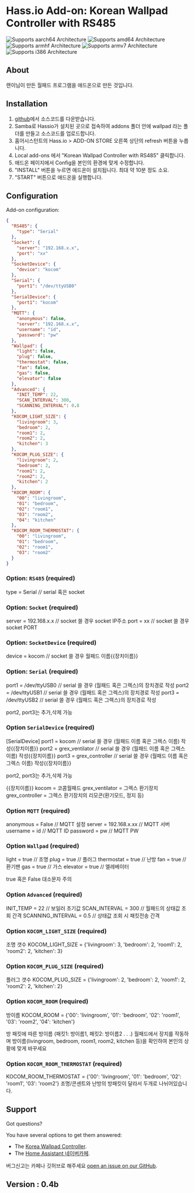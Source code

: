 # Hass.io Add-on: Korean Wallpad Controller with RS485 

![Supports aarch64 Architecture][aarch64-shield] ![Supports amd64 Architecture][amd64-shield] ![Supports armhf Architecture][armhf-shield] ![Supports armv7 Architecture][armv7-shield] ![Supports i386 Architecture][i386-shield]

## About
랜이님이 만든 월패드 프로그램을 애드온으로 만든 것입니다.

## Installation

1. [github][github]에서 소스코드를 다운받습니다.
2. Samba로 Hassio가 설치된 곳으로 접속하여 addons 폴더 안에 wallpad 라는 폴더를 만들고 소스코드를 업로드합니다.
3. 홈어시스턴트의 Hass.io > ADD-ON STORE 오른쪽 상단의 refresh 버튼을 누릅니다.
4. Local add-ons 에서 "Korean Wallpad Controller with RS485" 클릭합니다.
5. 애드온 페이지에서 Config을 본인의 환경에 맞게 수정합니다.
6. "INSTALL" 버튼을 누르면 애드온이 설치됩니다. 최대 약 10분 정도 소요. 
7. "START" 버튼으로 애드온을 실행합니다.

## Configuration

Add-on configuration:

```json
{
  "RS485": {
    "type": "Serial"
  },
  "Socket": {
    "server": "192.168.x.x",
    "port": "xx"
  },
  "SocketDevice": {
    "device": "kocom"
  },
  "Serial": {
    "port1": "/dev/ttyUSB0"
  },
  "SerialDevice": {
    "port1": "kocom"
  },
  "MQTT": {
    "anonymous": false,
    "server": "192.168.x.x",
    "username": "id",
    "password": "pw"
  },
  "Wallpad": {
    "light": false,
    "plug": false,
    "thermostat": false,
    "fan": false,
    "gas": false,
    "elevator": false
  },
  "Advanced": {
    "INIT_TEMP": 22, 
    "SCAN_INTERVAL": 300,
    "SCANNING_INTERVAL": 0.8
  },
  "KOCOM_LIGHT_SIZE": {
    "livingroom": 3,
    "bedroom": 2,
    "room1": 2,
    "room2": 2,
    "kitchen": 3
  },
  "KOCOM_PLUG_SIZE": {
    "livingroom": 2,
    "bedroom": 2,
    "room1": 2,
    "room2": 2,
    "kitchen": 2
  },
  "KOCOM_ROOM": {
    "00": "livingroom",
    "01": "bedroom",
    "02": "room1",
    "03": "room2",
    "04": "kitchen"
  },
  "KOCOM_ROOM_THERMOSTAT": {
    "00": "livingroom",
    "01": "bedroom",
    "02": "room1",
    "03": "room2"
  }
}
```

### Option: `RS485` (required)

type = Serial                    // serial 혹은 socket

### Option: `Socket` (required)

server = 192.168.x.x           // socket 쓸 경우 socket IP주소
port = xx                        // socket 쓸 경우 socket PORT

### Option: `SocketDevice` (required)

device = kocom               // socket 쓸 경우 월패드 이름{{장치이름}}

### Option: `Serial` (required)

port1 = /dev/ttyUSB0        // serial 쓸 경우 (월패드 혹은 그렉스)의 장치경로 작성
port2 = /dev/ttyUSB1        // serial 쓸 경우 (월패드 혹은 그렉스)의 장치경로 작성
port3 = /dev/ttyUSB2        // serial 쓸 경우 (월패드 혹은 그렉스)의 장치경로 작성

port2, port3는 추가,삭제 가능

### Option `SerialDevice` (required)

[SerialDevice]
port1 = kocom               // serial 쓸 경우 (월패드 이름 혹은 그렉스 이름) 작성{{장치이름}}
port2 = grex_ventilator     // serial 쓸 경우 (월패드 이름 혹은 그렉스 이름) 작성{{장치이름}}
port3 = grex_controller     // serial 쓸 경우 (월패드 이름 혹은 그렉스 이름) 작성{{장치이름}}

port2, port3는 추가,삭제 가능

{{장치이름}}
kocom = 코콤월패드
grex_ventilator = 그렉스 환기장치
grex_controller = 그렉스 환기장치의 리모콘(환기모드, 정지 등)

### Option `MQTT` (required)

anonymous = False           // MQTT 설정
server = 192.168.x.xx         // MQTT 서버
username = id                 // MQTT ID
password = pw                // MQTT PW


### Option `Wallpad` (required)

light = true                    // 조명 
plug = true                    // 플러그 
thermostat = true            // 난방 
fan = true                     // 환기팬 
gas = true                     // 가스 
elevator = true               // 엘레베이터 

true 혹은 False 대소문자 주의

### Option `Advanced` (required)

INIT_TEMP = 22 // 보일러 초기값
SCAN_INTERVAL = 300 // 월패드의 상태값 조회 간격
SCANNING_INTERVAL = 0.5 // 상태값 조회 시 패킷전송 간격

### Option `KOCOM_LIGHT_SIZE` (required)
조명 갯수
KOCOM_LIGHT_SIZE            = {'livingroom': 3, 'bedroom': 2, 'room1': 2, 'room2': 2, 'kitchen': 3}

### Option `KOCOM_PLUG_SIZE` (required)
플러그 갯수
KOCOM_PLUG_SIZE             = {'livingroom': 2, 'bedroom': 2, 'room1': 2, 'room2': 2, 'kitchen': 2}

### Option `KOCOM_ROOM` (required)
방이름
KOCOM_ROOM                  = {'00': 'livingroom', '01': 'bedroom', '02': 'room1', '03': 'room2', '04': 'kitchen'}

방 패킷에 따른 방이름 (패킷1: 방이름1, 패킷2: 방이름2 . . .)
월패드에서 장치를 작동하며 방이름(livingroom, bedroom, room1, room2, kitchen 등)을 확인하여 본인의 상황에 맞게 바꾸세요

### Option `KOCOM_ROOM_THERMOSTAT` (required)
KOCOM_ROOM_THERMOSTAT       = {'00': 'livingroom', '01': 'bedroom', '02': 'room1', '03': 'room2'}
조명/콘센트와 난방의 방패킷이 달라서 두개로 나뉘어있습니다.

## Support

Got questions?

You have several options to get them answered:

- The [Korea Wallpad Controller][github].
- The [Home Assistant 네이버카페][forum].

버그신고는 카페나 깃허브로 해주세요 [open an issue on our GitHub][issue].

## Version : 0.4b

[forum]: https://cafe.naver.com/koreassistant
[github]: https://github.com/zooil/wallpadRS485
[issue]: https://github.com/zooil/wallpadRS485/issues
[aarch64-shield]: https://img.shields.io/badge/aarch64-yes-green.svg
[amd64-shield]: https://img.shields.io/badge/amd64-yes-green.svg
[armhf-shield]: https://img.shields.io/badge/armhf-yes-green.svg
[armv7-shield]: https://img.shields.io/badge/armv7-yes-green.svg
[i386-shield]: https://img.shields.io/badge/i386-yes-green.svg

